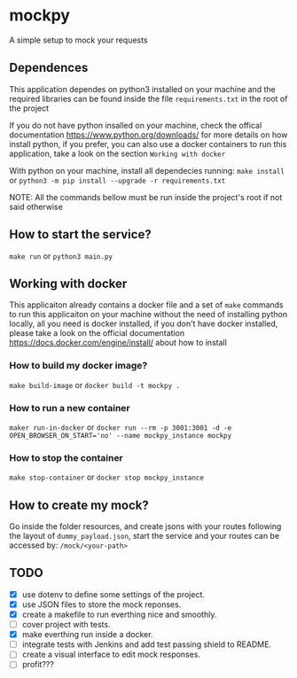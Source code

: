 # mockpy

A simple setup to mock your requests

## Dependences
This application dependes on python3 installed on your machine and the required libraries can be found inside the file ```requirements.txt``` in the root of the project

If you do not have python insalled on your machine, check the offical documentation https://www.python.org/downloads/ for more details on how install python, if you prefer, you can also use a docker containers to run this application, take a look on the section ```Working with docker```

With python on your machine, install all dependecies running:
```make install``` or ```python3 -m pip install --upgrade -r requirements.txt```


NOTE: All the commands bellow must be run inside the project's root if not said otherwise

## How to start the service?
```make run``` or ```python3 main.py```

## Working with docker
This applicaiton already contains a docker file and a set of ```make``` commands to run this applicaiton on your machine without the need of installing python locally, all you need is docker installed, if you don't have docker installed, please take a look on the official documentation https://docs.docker.com/engine/install/ about how to  install

### How to build my docker image?
```make build-image``` or ```docker build -t mockpy .```

### How to run a new container
```maker run-in-docker``` or ```docker run --rm -p 3001:3001 -d -e OPEN_BROWSER_ON_START='no' --name mockpy_instance mockpy```

### How to stop the container
```make stop-container``` or ```docker stop mockpy_instance```

## How to create my mock?
Go inside the folder resources, and create jsons with your routes following the layout of ```dummy_payload.json```,
start the service and your routes can be accessed by: ```/mock/<your-path>```

## TODO
 - [x] use dotenv to define some settings of the project.
 - [x] use JSON files to store the mock reponses.
 - [x] create a makefile to run everthing nice and smoothly.
 - [ ] cover project with tests.
 - [x] make everthing run inside a docker.
 - [ ] integrate tests with Jenkins and add test passing shield to README.
 - [ ] create a visual interface to edit mock responses.
 - [ ] profit???
